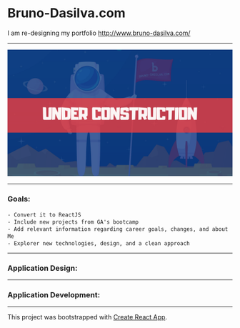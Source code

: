 # Bruno-Dasilva.com

I am re-designing my portfolio http://www.bruno-dasilva.com/

---

<img src="images/uc.png" >

---

### Goals:

    - Convert it to ReactJS
    - Include new projects from GA's bootcamp
    - Add relevant information regarding career goals, changes, and about Me
    - Explorer new technologies, design, and a clean approach

---

### Application Design:

---

### Application Development:

---

This project was bootstrapped with [Create React App](https://github.com/facebook/create-react-app).
